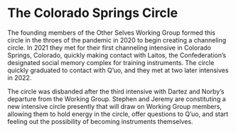 # The Colorado Springs Circle

The founding members of the Other Selves Working Group formed this circle in the throes of the pandemic in 2020 to begin creating a channeling circle. In 2021 they met for their first channeling intensive in Colorado Springs, Colorado, quickly making contact with Laitos, the Confederation’s designated social memory complex for training instruments. The circle quickly graduated to contact with Q’uo, and they met at two later intensives in 2022.

The circle was disbanded after the third intensive with Dartez and Norby’s departure from the Working Group. Stephen and Jeremy are constituting a new intensive circle presently that will draw on Working Group members, allowing them to hold energy in the circle, offer questions to Q’uo, and start feeling out the possibility of becoming instruments themselves.